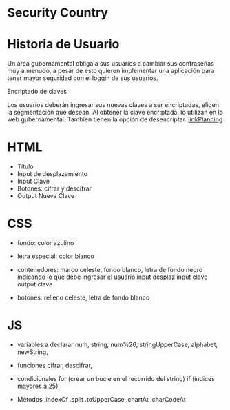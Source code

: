 # Security Country

# Historia de Usuario

Un área gubernamental obliga a sus usuarios a cambiar sus contraseñas muy a menudo, a pesar de esto quieren implementar una aplicación para tener mayor seguridad con el loggin de sus usuarios.

Encriptado de claves

Los usuarios deberán ingresar sus nuevas claves a ser encriptadas, eligen la segmentación que desean. Al obtener la clave encriptada, lo utilizan en la web gubernamental. Tambien tienen la opción de desencriptar.
[linkPlanning](https://trello.com/b/NPCLDUsD/backlog)

# HTML

* Título
* Input de desplazamiento
* Input Clave
* Botones: cifrar y descifrar
* Output Nueva Clave

# CSS

* fondo: color azulino
* letra especial: color blanco
* contenedores: marco celeste, fondo blanco, letra de fondo negro indicando lo que debe ingresar el usuario
input desplaz
input clave
output clave

* botones: relleno celeste, letra de fondo blanco

# JS

* variables a declarar
num, 
string,
num%26,
stringUpperCase,
alphabet,
newString,

* funciones
cifrar,
descifrar,

* condicionales
for (crear un bucle en el recorrido del string)
if (indices mayores a 25)

* Métodos
.indexOf
.split
.toUpperCase
.chartAt
.charCodeAt